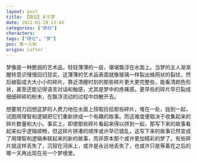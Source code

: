 ```yaml
---
layout: post
title: 【随记】关于梦
date: 2021-01-24 13:44
categories: ["原创"]
characters: 
tags: ["随记", "梦"]
pov: 第一人称
origin: Lofter
---
```


梦像是一种脆弱的艺术品，轻轻薄薄的一层，堪堪飘浮在水面上。当梦的主人渐渐醒转意识慢慢回归现实，这薄薄的艺术品表面就像玻璃一样裂出蛛网状的裂纹，然后破裂成大大小小的碎片。靠近清醒时刻的那些碎片更大更完整些，能看清颜色形状，甚至还能记得语言对话和触感，尤其是梦中的疼痛感。更早些的碎片早已裂成细细碎碎的粉末，在飘浮流动的过程中四散开去。

想要努力回想这梦的人费力地在水面上捞取捡拾那些碎片，堆在一处，拢到一起，试图用理智和逻辑把它们重新拼成一个有趣的故事。而这难度便取决于收集起来的碎片数量和大小。事实上，即使那些碎片看起来得以拼到一起，那写下来的故事看起来似乎逻辑顺畅，但这碎片拼凑的顺序或许早已错乱，这写下来的故事已然变成了用理智和逻辑串联起来的新的故事，而非原本那个或许更加精彩的梦了。有些碎片就这样丢失了，沉寂在河床上，或许是永远地丢失了，也或许只是等着在之后的哪一天再出现在另一个梦境里。
